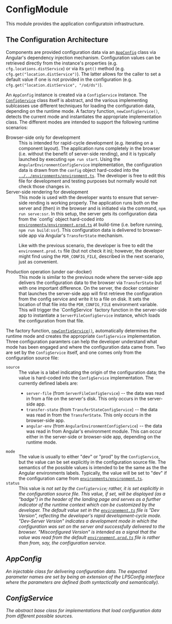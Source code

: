 # ConfigModule

This module provides the application configuratoin infrastructure.

## The Configuration Architecture

Components are provided configuration data via an [`AppConfig`](config.ts)
class via Angular's dependency injection mechanism.  Configuration values can
be retrieved directly from the instance's properties
(e.g. `cfg.locations.distService`) or via its `get()` method
(e.g. `cfg.get("location.distService")`).  The latter allows for the caller to
set a default value if one is not provided in the configuration
(e.g. `cfg.get("location.distService", "/od/ds")`).

An `AppConfig` instance is created via a `ConfigService` instance.  The
[`ConfigService`](config.service.tst) class itself is abstract, and the
various implementing sublcasses use different techniques for loading the
configuration data, depending on the runtime mode.  A factory function,
`newConfigService()`, detects the current mode and instantiates the
appropriate implementation class.  The different modes are intended to support
the following runtime scenarios:

<dl>
  <dt> Browser-side only for development </dt>
  <dd> This is intended for rapid-cycle development (e.g. iterating on a
       component layout).  The application runs completely in the browser
       (i.e. without the benefit of server-side rending), and it is
       typically launched by executing <code>npm run start</code>.  Using the
       <code>AngularEnvironmentConfigService</code> implementation, the
       configuration data is drawn from the <code>config</code> object hard-coded
       into the
       <code><a href="environments/environment.ts">../../environments/environment.ts</a></code>.
       The developer is free to edit this file for development and
       testing purposes but normally would not check those changes in.
       </dd>

  <dt> Server-side rendering for development </dt>
  <dd> This mode is used with the developer wants to ensure that server-side
       rending is working properly.  The application runs both on the server
       and (then) in the browser and is initiated via the command,
       <code>npm run serve:ssr</code>.  In this setup, the server gets its
       configuration data from the `config` object hard-coded into
       <code><a href="../../environments/environment.prod.ts">environments/environment.prod.ts</a></code>
       at build-time (i.e. before running, <code>npm run build:ssr</code>).  This
       configuration data is delivered to browser-side app via
       Angular's <code>TransferState</code> mechanism.
       <p>
       Like with the previous scenario, the developer is free to edit
       the <code>environment.prod.ts</code> file (but not check it in); however,
       the developer might find using the <code>PDR_CONFIG_FILE</code>, described
       in the next scenario, just as convenient.  </dd>

  <dt> Production operation (under oar-docker) </dt>
  <dd> This mode is similar to the previous node where the server-side
       app delivers the configuration data to the browser via
       <code>TransferState</code> but with one important difference.  On the
       server, the docker container that launches the server-side app
       will first retrieve the configuration from the config service
       and write it to a file on disk.  It sets the location of that
       file into the <code>PDR_CONFIG_FILE</code> environment variable.  This
       will trigger the `ConfigService` factory function in the
       server-side app to instantiate a <code>ServerFileConfigService</code>
       instance, which loads the configuration from that file.  </dd>
</dl>

The factory function, [`newConfigService()`](config.service.ts#L251),
automatically determines the runtime mode and creates the appropriate
`ConfigService` implementation.  Three configuration paramters can help the
developer understand what mode has been engaged and where the configuration
data came from.  Two are set by the `ConfigService` itself, and one comes only
from the configuration source file:

<dl>
   <dt> <code>source</code> </dt>
   <dd> The value is a label indicating the origin of the configuration data;
        the value is hard-coded into the <code>ConfigService</code>
        implementation.  The currently defined labels are:
        <ul>
           <li> <code>server-file</code> (from
                <code>ServerFileConfigService</code>) -- the data was read in
                from a file on the server's disk.  This only occurs in the
                server-side app. </li>
           <li> <code>transfer-state</code> (from
                <code>TransferStateConfigService</code>) -- the data was read
                in from the <code>TransferState</code>.  This only occurs in the 
                browser-side app. </li>
           <li> <code>angular-env</code> (from
                <code>AngularEnvironmentConfigService</code>) -- the data was
                read in from Angular's environment module.  This can occur 
                either in the server-side or browser-side app, depending on the
                runtime mode. </li>
        </ul> </dd>

   <dt> <code>mode</code> </dt>
   <dd> The value is usually to either "dev" or "prod" by the
        <code>ConfigService</code>, but the value can be set explicitly in the
        configuration source file.  The semantics of the possible values is
        intended to be the same as the the Angular environments labels.
        Typically, the value will be set to "dev" if the configuration came from
        <code><a href="../../environments/environment.ts">environments/environment.ts</a></code>.
        </dd> 

   <dt> <code>status</code> </dt>
   <dd> This value is <em>not<em> set by the <code>ConfigService</code>;
        rather, it is set explicitly in the configuration source file.  This
        value, if set, will be displayed (as a "badge") in the header of the
        landing page and serves as a further indicator of the runtime context
        which can be customized by the developer.  The default value set in the
        <code><a href="../../environments/environments.ts">environement.ts</a></code>
        file is "Dev Version", reflecting the developer's rapid development-cycle
        mode.  "Dev-Server Version" indicates a development mode in which the
        configuration was set on the server and successfully delivered to the
        browser.  "Misconfigured Version" is intended as a signal that the
        value was read from the default 
        <code><a href="../../environments/environments.prod.ts">environement.prod.ts</a></code>
        file is rather than from, say, the configuration service.  </dd>
</dl>

## AppConfig

An injectable class for delivering configuration data.  The expected parameter
names are set by being an extension of the LPSConfig interface where the
parameters are defined (both syntactically and semantically).

## ConfigService

The abstract base class for implementations that load configuration data from
different possible sources.


